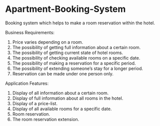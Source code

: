 # Apartment-Booking-System
Booking system which helps to make a room reservation within the hotel.

Business Requirements:
1. Price varies depending on a room.
2. The possibility of getting full information about a certain room.
3. The possibility of getting current state of hotel rooms.
4. The possibility of checking available rooms on a specific date. 
5. The possibility of making a reservation for a specific period.
6. The possibility of extending someone’s stay for a longer period. 
7. Reservation can be made under one person only.

Application Features:
1. Display of all information about a certain room.
2. Display of full information about all rooms in the hotel.
3. Display of a price-list.
4. Display of all available rooms for a specific date.
5. Room reservation.
6. The room reservation extension.
